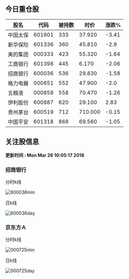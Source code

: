 
## 今日重仓股 

|股名|代码|被持数|时价|涨跌%|
|---|---|---|---|---|
|中国太保|601601|333|37.920|-3.41|
|新华保险|601336|360|45.810|-2.9|
|美的集团|000333|423|55.320|-1.64|
|工商银行|601398|445|6.170|-2.06|
|招商银行|600036|536|29.830|-1.58|
|格力电器|000651|552|47.900|-2.0|
|五粮液|000858|558|70.470|-1.26|
|伊利股份|600887|620|29.100|2.83|
|贵州茅台|600519|712|710.000|-0.15|
|中国平安|601318|868|69.560|-1.05|

## 关注股信息
**更新时间 : Mon Mar 26 10:05:17 2018**
### 招商银行 
分时k线

![600036min](http://image.sinajs.cn/newchart/min/n/sh600036.gif)

日k线

![600036day](http://image.sinajs.cn/newchart/daily/n/sh600036.gif)

### 京东方Ａ 
分时k线

![000725min](http://image.sinajs.cn/newchart/min/n/sz000725.gif)

日k线

![000725day](http://image.sinajs.cn/newchart/daily/n/sz000725.gif)
